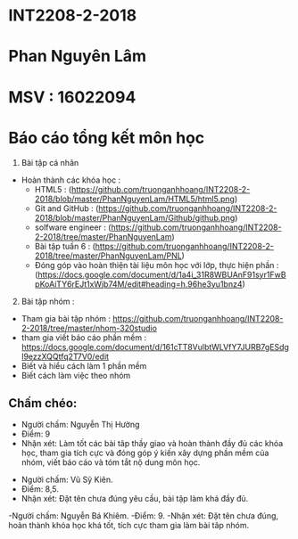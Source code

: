 # INT2208-2-2018
# Phan Nguyên Lâm
# MSV : 16022094
# Báo cáo tổng kết môn học 
1. Bài tập cá nhân
- Hoàn thành các khóa học :
  + HTML5 : (https://github.com/truonganhhoang/INT2208-2-2018/blob/master/PhanNguyenLam/HTML5/html5.png)
  + Git and GitHub : (https://github.com/truonganhhoang/INT2208-2-2018/blob/master/PhanNguyenLam/Github/github.png)
  + solfware engineer : (https://github.com/truonganhhoang/INT2208-2-2018/tree/master/PhanNguyenLam)
  + Bài tập tuần 6 : (https://github.com/truonganhhoang/INT2208-2-2018/tree/master/PhanNguyenLam/PNL)
  + Đóng góp vào hoàn thiện tài liệu môn học với lớp, thực hiện phần :(https://docs.google.com/document/d/1a4i_31R8WBUAnF91syr1FwBpKoAiTY6rEJt1xWjb74M/edit#heading=h.96he3yu1bnz4)
2. Bài tập nhóm :
- Tham gia bài tập nhóm : https://github.com/truonganhhoang/INT2208-2-2018/tree/master/nhom-320studio
- tham gia viết báo cáo phần mềm : https://docs.google.com/document/d/161cTT8VulbtWLVfY7JURB7gESdgl9ezzXQQtfq2T7V0/edit
- Biết và hiểu cách làm 1 phần mềm
- Biết cách làm việc theo nhóm 

## Chấm chéo:
+ Người chấm: Nguyễn Thị Hường
+ Điểm: 9
+ Nhận xét: Làm tốt các bài tâp thầy giao và hoàn thành đầy đủ các khóa học, tham gia tích cực và đóng góp ý kiến xây dựng phần mềm của nhóm, viết báo cáo và tóm tắt nộ dung môn học.

*	Người chấm: Vũ Sỹ Kiên.
*	Điểm: 8,5.
*	Nhận xét: Đặt tên chưa đúng yêu cầu, bài tập làm khá đầy đủ.

-Người chấm: Nguyễn Bá Khiêm.
-Điểm: 9.
-Nhận xét: Đặt tên chưa đúng, hoàn thành khóa học khá tốt, tích cực tham gia làm bài tâp nhóm.
